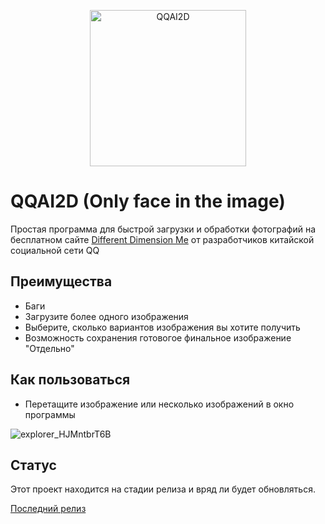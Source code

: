 <p align="center">
  <img width="250" alt="QQAI2D" src="https://media.discordapp.net/attachments/566676757886009355/1048511533291950130/image.png?width=461&height=461">
</p>

# QQAI2D (Only face in the image)

Простая программа для быстрой загрузки и обработки фотографий на бесплатном сайте [Different Dimension Me](https://h5.tu.qq.com/web/ai-2d/cartoon/index?parent_trace_id=0f9b936f-b87c-7752-3b0c-901efb418370&root_channel=qq_sousuo&current_channel=imageQRCode&level=12) от разработчиков китайской социальной сети QQ

## Преимущества
- Баги
- Загрузите более одного изображения
- Выберите, сколько вариантов изображения вы хотите получить
- Возможность сохранения готовогое финальное изображение "Отдельно"

## Как пользоваться

- Перетащите изображение или несколько изображений в окно программы

![explorer_HJMntbrT6B](https://user-images.githubusercontent.com/44835662/205439395-ffb41699-b42f-43d1-8caf-2f74caecfe25.gif)

## Статус

Этот проект находится на стадии релиза и вряд ли будет обновляться. 

[Последний релиз](https://github.com/Maks1mio/QQAI2D/releases/tag/Release)
